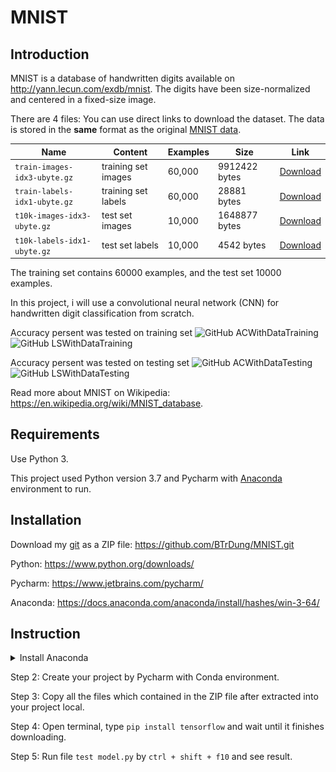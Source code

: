 # MNIST

## Introduction
MNIST is a database of handwritten digits available on http://yann.lecun.com/exdb/mnist. The digits have been size-normalized and centered in a fixed-size image.

There are 4 files:
You can use direct links to download the dataset. The data is stored in the **same** format as the original [MNIST data](http://yann.lecun.com/exdb/mnist/).

| Name  | Content | Examples | Size | Link |
| --- | --- |--- | --- |--- |
| `train-images-idx3-ubyte.gz`  | training set images  | 60,000|9912422 bytes | [Download](http://yann.lecun.com/exdb/mnist/train-images-idx3-ubyte.gz)|
| `train-labels-idx1-ubyte.gz`  | training set labels  |60,000|28881 bytes | [Download](http://yann.lecun.com/exdb/mnist/train-labels-idx1-ubyte.gz)|
| `t10k-images-idx3-ubyte.gz`  | test set images  | 10,000|1648877 bytes | [Download](http://yann.lecun.com/exdb/mnist/t10k-images-idx3-ubyte.gz)|
| `t10k-labels-idx1-ubyte.gz`  | test set labels  | 10,000| 4542 bytes | [Download](http://yann.lecun.com/exdb/mnist/t10k-labels-idx1-ubyte.gz)|

The training set contains 60000 examples, and the test set 10000 examples.

In this project, i will use a convolutional neural network (CNN) for handwritten digit classification from scratch.

Accuracy persent was tested on training set 
![GitHub ACWithDataTraining](https://img.shields.io/badge/accuracy-99.65%25-blue)
![GitHub LSWithDataTraining](https://img.shields.io/badge/loss-0.0301-blue)

Accuracy persent was tested on testing set 
![GitHub ACWithDataTesting](https://img.shields.io/badge/accuracy-98.71%25-blue)
![GitHub LSWithDataTesting](https://img.shields.io/badge/loss-0.1373-blue)

Read more about MNIST on Wikipedia: https://en.wikipedia.org/wiki/MNIST_database.

## Requirements

Use Python 3. 

This project used Python version 3.7 and Pycharm with [Anaconda](https://www.anaconda.com/) environment to run. 

## Installation

Download my [git](https://github.com/BTrDung/MNIST.git) as a ZIP file: https://github.com/BTrDung/MNIST.git

Python: https://www.python.org/downloads/

Pycharm: https://www.jetbrains.com/pycharm/

Anaconda: https://docs.anaconda.com/anaconda/install/hashes/win-3-64/

## Instruction 

<details><summary>Install Anaconda</summary><p>
  
* After install Anaconda with *.ext, you can run this file and press ```Next```.
  
 ![alt text](https://github.com/BTrDung/Complex/blob/master/InsAnaconda/1.png)

* Press ```Agree```.

 ![alt text](https://github.com/BTrDung/Complex/blob/master/InsAnaconda/2.png)

* Choose ```Just me``` and press ```Next```.

 ![alt text](https://github.com/BTrDung/Complex/blob/master/InsAnaconda/3.png)
 
* I press ```Next``` in this step.

 ![alt text](https://github.com/BTrDung/Complex/blob/master/InsAnaconda/4.png)
 
* Press ```Install```.

 ![alt text](https://github.com/BTrDung/Complex/blob/master/InsAnaconda/5.png)
 
* Wait until it finish.
 
 ![alt text](https://github.com/BTrDung/Complex/blob/master/InsAnaconda/6.png)
 
</p></details><p></p>
Step 2: Create your project by Pycharm with Conda environment. 

Step 3: Copy all the files which contained in the ZIP file after extracted into your project local.

Step 4: Open terminal, type ```pip install tensorflow``` and wait until it finishes downloading.

Step 5: Run file ```test model.py``` by ```ctrl + shift + f10``` and see result.
